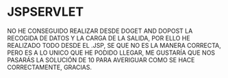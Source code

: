 # JSPSERVLET

NO HE CONSEGUIDO REALIZAR DESDE DOGET AND DOPOST LA RECOGIDA DE DATOS Y LA CARGA DE LA SALIDA,
POR ELLO HE REALIZADO TODO DESDE EL .JSP, SE QUE NO ES LA MANERA CORRECTA, PERO ES A LO UNICO QUE HE PODIDO LLEGAR, ME GUSTARÍA QUE NOS PASARÁS LA SOLUCIÓN DE 10 PARA AVERIGUAR COMO SE HACE CORRECTAMENTE, GRACIAS.
